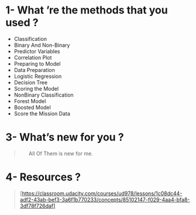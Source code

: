 # 1- What ’re the methods that you used ?

<ul>
    <li>Classification</li>
    <li>Binary And Non-Binary</li>
    <li>Predictor Variables</li>
    <li>Correlation Plot</li>
    <li>Preparing to Model</li>
    <li>Data Preparation</li>
    <li>Logistic Regression</li>
    <li>Decision Tree</li>
    <li>Scoring the Model</li>
    <li>NonBinary Classification</li>
    <li>Forest Model</li>
    <li>Boosted Model</li>
    <li>Score the Mission Data</li>
  </ul>

# 3- What’s new for you ?
> <ul>
> All Of Them is new for me.
> </ul>

# 4- Resources ? 

> [https://classroom.udacity.com/courses/ud978/lessons/1c08dc44-adf2-43ab-bef3-3a6f1b770233/concepts/85102147-f029-4aa4-bfa8-3df78f726daf]
